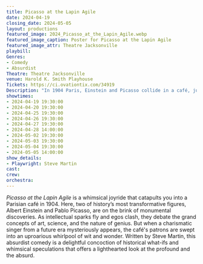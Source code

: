 ```yaml
---
title: Picasso at the Lapin Agile
date: 2024-04-19
closing_date: 2024-05-05
layout: productions
featured_image: 2024_Picasso_at_the_Lapin_Agile.webp
featured_image_caption: Poster for Picasso at the Lapin Agile
featured_image_attr: Theatre Jacksonville
playbill:
Genres:
- Comedy
- Absurdist
Theatre: Theatre Jacksonville
venue: Harold K. Smith Playhouse
Tickets: https://ci.ovationtix.com/34919
Description: "In 1904 Paris, Einstein and Picasso collide in a café, just before their groundbreaking work reshapes the world. As they spar over big ideas, a time-warped singer joins, adding a twist of the unexpected."
showtimes:
- 2024-04-19 19:30:00
- 2024-04-20 19:30:00
- 2024-04-25 19:30:00
- 2024-04-26 19:30:00
- 2024-04-27 19:30:00
- 2024-04-28 14:00:00
- 2024-05-02 19:30:00
- 2024-05-03 19:30:00
- 2024-05-04 19:30:00
- 2024-05-05 14:00:00
show_details:
- Playwright: Steve Martin
cast:
crew:
orchestra:
---
```

*Picasso at the Lapin Agile* is a whimsical joyride that catapults you into a Parisian café in 1904. Here, two of history’s most transformative figures, Albert Einstein and Pablo Picasso, are on the brink of monumental discoveries. As intellectual sparks fly and egos clash, they debate the grand concepts of art, science, and the nature of genius. But when a charismatic singer from a future era mysteriously appears, the café's patrons are swept into an uproarious whirlpool of wit and wonder. Written by Steve Martin, this absurdist comedy is a delightful concoction of historical what-ifs and whimsical speculations that offers a lighthearted look at the profound and the absurd.